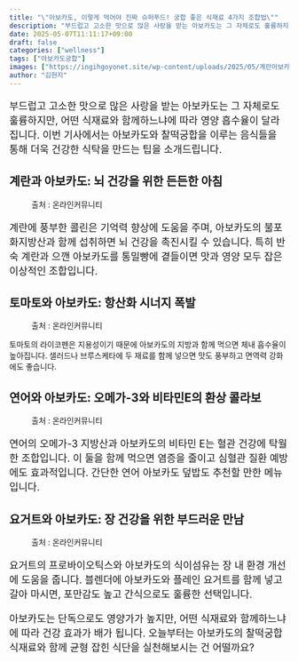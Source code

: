 ```yaml
---
title: "\"아보카도, 이렇게 먹어야 진짜 슈퍼푸드! 궁합 좋은 식재료 4가지 조합법\""
description: "부드럽고 고소한 맛으로 많은 사랑을 받는 아보카도는 그 자체로도 훌륭하지만, 어떤 식재료와 함께하느냐에 따라 영양 흡수율이 달라집니다. 이번 기사에서는 아보카도와 찰떡궁합을 이루는 음식들을 통해 더욱 건강한 식탁을 만드는 팁을 소개드립니다."
date: 2025-05-07T11:11:17+09:00
draft: false
categories: ["wellness"]
tags: ["아보카도궁합"]
images: ["https://ingihgoyonet.site/wp-content/uploads/2025/05/계란아보카도-683x1024.jpg", "https://ingihgoyonet.site/wp-content/uploads/2025/05/토마토아보카도-1024x683.jpg", "https://ingihgoyonet.site/wp-content/uploads/2025/05/연어카도-1-1024x571.jpg", "https://ingihgoyonet.site/wp-content/uploads/2025/05/요거트아보카도-683x1024.jpg"]
author: "김현지"
---
```


<p style="font-size:18px">부드럽고 고소한 맛으로 많은 사랑을 받는 아보카도는 그 자체로도 훌륭하지만, 어떤 식재료와 함께하느냐에 따라 영양 흡수율이 달라집니다. 이번 기사에서는 아보카도와 찰떡궁합을 이루는 음식들을 통해 더욱 건강한 식탁을 만드는 팁을 소개드립니다.</p> <h2 >계란과 아보카도: 뇌 건강을 위한 든든한 아침</h2> <figure ><img src="https://ingihgoyonet.site/wp-content/uploads/2025/05/계란아보카도-683x1024.jpg" alt="" style="aspect-ratio:16/9;object-fit:cover"/><figcaption >출처 : 온라인커뮤니티</figcaption></figure> <p style="font-size:18px">계란에 풍부한 콜린은 기억력 향상에 도움을 주며, 아보카도의 불포화지방산과 함께 섭취하면 뇌 건강을 촉진시킬 수 있습니다. 특히 반숙 계란과 으깬 아보카도를 통밀빵에 곁들이면 맛과 영양 모두 잡은 이상적인 조합입니다.</p> <h2 >토마토와 아보카도: 항산화 시너지 폭발</h2> <figure ><img src="https://ingihgoyonet.site/wp-content/uploads/2025/05/토마토아보카도-1024x683.jpg" alt="" style="aspect-ratio:16/9;object-fit:cover"/><figcaption >출처 : 온라인커뮤니티</figcaption></figure> <p>토마토의 라이코펜은 지용성이기 때문에 아보카도의 지방과 함께 먹으면 체내 흡수율이 높아집니다. 샐러드나 브루스케타에 두 재료를 함께 넣으면 맛도 풍부하고 면역력 강화에도 좋습니다.</p> <h2 >연어와 아보카도: 오메가-3와 비타민E의 환상 콜라보</h2> <figure ><img src="https://ingihgoyonet.site/wp-content/uploads/2025/05/연어카도-1-1024x571.jpg" alt="" style="aspect-ratio:16/9;object-fit:cover"/><figcaption >출처 : 온라인커뮤니티</figcaption></figure> <p style="font-size:18px">연어의 오메가-3 지방산과 아보카도의 비타민 E는 혈관 건강에 탁월한 조합입니다. 이 둘을 함께 먹으면 염증을 줄이고 심혈관 질환 예방에도 효과적입니다. 간단한 연어 아보카도 덮밥도 추천할 만한 메뉴입니다.</p> <h2 >요거트와 아보카도: 장 건강을 위한 부드러운 만남</h2> <figure ><img src="https://ingihgoyonet.site/wp-content/uploads/2025/05/요거트아보카도-683x1024.jpg" alt="" style="aspect-ratio:16/9;object-fit:cover"/><figcaption >출처 : 온라인커뮤니티</figcaption></figure> <p style="font-size:18px">요거트의 프로바이오틱스와 아보카도의 식이섬유는 장 내 환경 개선에 도움을 줍니다. 블렌더에 아보카도와 플레인 요거트를 함께 넣고 갈아 마시면, 포만감도 높고 간식으로도 훌륭한 선택입니다.</p> <p style="font-size:18px">아보카도는 단독으로도 영양가가 높지만, 어떤 식재료와 함께하느냐에 따라 건강 효과가 배가 됩니다. 오늘부터는 아보카도의 찰떡궁합 식재료와 함께 균형 잡힌 식단을 실천해보시는 건 어떨까요?</p>